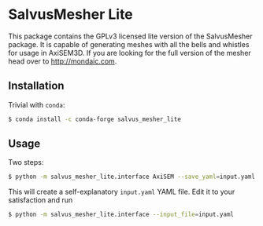 # SalvusMesher Lite

This package contains the GPLv3 licensed lite version of the SalvusMesher
package. It is capable of generating meshes with all the bells and whistles
for usage in AxiSEM3D. If you are looking for the full version of the mesher
head over to http://mondaic.com.

## Installation

Trivial with `conda`:

```bash
$ conda install -c conda-forge salvus_mesher_lite
```

## Usage

Two steps:

```bash
$ python -m salvus_mesher_lite.interface AxiSEM --save_yaml=input.yaml
```

This will create a self-explanatory `input.yaml` YAML file. Edit it to your
satisfaction and run

```bash
$ python -m salvus_mesher_lite.interface --input_file=input.yaml
```